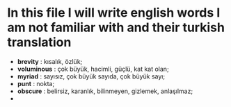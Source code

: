 # In this file I will write english words I am not familiar with and their turkish translation
- **brevity** : kısalık, özlük;
- **voluminous** : çok büyük, hacimli, güçlü, kat kat olan;
- **myriad** : sayısız, çok büyük sayıda, çok büyük sayı;
- **punt** : nokta;
- **obscure** : belirsiz, karanlık, bilinmeyen, gizlemek, anlaşılmaz;
-
